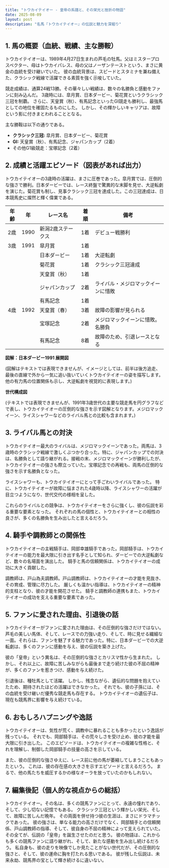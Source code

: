 ```yaml
---
title: "トウカイテイオー - 皇帝の系譜と、その栄光と挫折の物語"
date: 2025-08-09
layout: post
description: "名馬『トウカイテイオー』の伝説と魅力を深堀り"
---
```


## 1. 馬の概要（血統、戦績、主な勝鞍）

トウカイテイオーは、1989年4月27日生まれの芦毛の牡馬。父はミスタープロスペクター、母はトウカイパレス、母の父はノーザンテーストという、まさに黄金の血統を受け継いでいた。  彼の血統背景は、スピードとスタミナを兼ね備えた、クラシック戦線で活躍できる素質を強く示唆していた。

競走成績は、通算24戦13勝。その華々しい戦績は、数々の名勝負と感動をファンに刻み込んだ。  3歳時には、皐月賞、日本ダービー、菊花賞というクラシック三冠を制覇。  さらに、天皇賞（秋）、有馬記念といったGI競走も勝利し、最強馬としての地位を確固たるものにした。  しかし、その輝かしいキャリアは、故障という影に付きまとわれることとなる。

主な勝鞍は以下の通りである。

* **クラシック三冠:** 皐月賞、日本ダービー、菊花賞
* **GI:** 天皇賞（秋）、有馬記念、ジャパンカップ（2着）
* その他G1級競走：宝塚記念（2着）


## 2. 成績と活躍エピソード（図表があれば出力）

トウカイテイオーの3歳時の活躍は、まさに圧巻であった。皐月賞では、圧倒的な強さで勝利。日本ダービーでは、レース終盤で驚異的な末脚を見せ、大逆転劇を演じた。菊花賞も制し、見事クラシック三冠を達成した。この三冠達成は、日本競馬史に燦然と輝く偉業である。

| 年齢 | 年 | レース名            | 着順 | 備考                                   |
|-----|---|--------------------|-----|----------------------------------------|
| 2歳  | 1990 | 新潟2歳ステークス   | 1着 | デビュー戦勝利                         |
| 3歳  | 1991 | 皐月賞              | 1着 |                                        |
|      |    | 日本ダービー          | 1着 | 大逆転劇                               |
|      |    | 菊花賞              | 1着 | クラシック三冠達成                     |
|      |    | 天皇賞（秋）         | 1着 |                                        |
|      |    | ジャパンカップ        | 2着 | ライバル・メジロマックイーンに惜敗      |
|      |    | 有馬記念            | 1着 |                                        |
| 4歳  | 1992 | 天皇賞（春）         | 3着 | 故障の影響が見られる                    |
|      |    | 宝塚記念            | 2着 | メジロマックイーンに惜敗。名勝負        |
|      |    | 有馬記念            | 8着 | 故障のため、引退レースとなる             |


**図解：日本ダービー1991 展開図**

(図解はテキストでは表現できませんが、イメージとしては、前半は後方追走、最後の直線で外から一気に追い抜いていくトウカイテイオーの姿を描写します。他の有力馬の位置関係も示し、大逆転劇を視覚的に表現します。)


**世代構成図**

(テキストでは表現できませんが、1991年3歳世代の主要な競走馬を円グラフなどで表し、トウカイテイオーの圧倒的な強さを示す図解となります。メジロマックイーン、ライスシャワーなどのライバル馬との比較も含まれます。)


## 3. ライバル馬との対決

トウカイテイオー最大のライバルは、メジロマックイーンであった。両馬は、3歳時のクラシック戦線で激しくぶつかり合った。特に、ジャパンカップでの対決は、名勝負として語り継がれる。接戦の末、メジロマックイーンが勝利したが、トウカイテイオーの強さも際立っていた。宝塚記念での再戦も、両馬の圧倒的な強さを示す名勝負となった。

ライスシャワーも、トウカイテイオーにとって手ごわいライバルであった。  特に、トウカイテイオーが故障に悩まされた4歳時以降、ライスシャワーの活躍が目立つようになり、世代交代の様相を呈した。

これらのライバルとの競争は、トウカイテイオーをさらに強くし、彼の伝説を彩る重要な要素となった。  それぞれの馬の個性と、トウカイテイオーとの相性の良さが、多くの名勝負を生み出したと言えるだろう。


## 4. 騎手や調教師との関係性

トウカイテイオーの主戦騎手は、岡部幸雄騎手であった。岡部騎手は、トウカイテイオーの能力を最大限に引き出す名手として知られ、ダービーでの大逆転劇など、数々の名場面を演出した。  騎手と馬の信頼関係は、トウカイテイオーの成功に大きく貢献した。

調教師は、戸山為夫調教師。戸山調教師は、トウカイテイオーの才能を見抜き、その育成、管理に尽力した。  厳しくも温かい指導は、トウカイテイオーの精神的支柱となり、彼の才能を開花させた。  騎手と調教師の連携もまた、トウカイテイオーの成功を支える重要な要素であった。


## 5. ファンに愛された理由、引退後の話

トウカイテイオーがファンに愛された理由は、その圧倒的な強さだけではない。芦毛の美しい馬体、そして、レースでの力強い走り、そして、時に見せる繊細な一面。それらは、ファンを魅了する魅力であった。特に、日本ダービーでの大逆転劇は、多くのファンに感動を与え、彼の伝説を築き上げた。

彼の「皇帝」という異名は、その圧倒的な強さとカリスマ性から生まれた。  しかし、それ以上に、故障に苦しみながらも最後まで走り続けた彼の不屈の精神が、多くのファンを惹きつけ、感動を与え続けた。

引退後は、種牡馬として活躍。  しかし、残念ながら、遺伝的な問題を抱えていたため、期待されたほどの活躍はできなかった。  それでも、彼の子孫には、その血統を受け継いだ優秀な競走馬も存在する。  トウカイテイオーの遺伝子は、現在も競馬界に影響を与え続けている。


## 6. おもしろハプニングや逸話

トウカイテイオーは、気性が荒く、調教中に暴れることも多かったという逸話が残っている。  それでも、岡部騎手は、その荒々しさを受け止め、彼の才能を最大限に引き出した。  このエピソードは、トウカイテイオーの複雑な性格と、それを理解し、制御した岡部騎手の技量の高さを示している。

また、彼の圧倒的な強さゆえに、レース前に他の馬が萎縮してしまうこともあったという。  これは、彼の存在感の大きさを示すエピソードと言えるだろう。  まるで、他の馬たちを威圧するかの様なオーラを放っていたのかもしれない。


## 7. 編集後記（個人的な視点からの総括）

トウカイテイオー。その名は、多くの競馬ファンにとって、永遠の憧れであり、そして、少し切ない記憶でもある。  クラシック三冠という輝かしい栄光、そして、故障に苦しんだ晩年。  その両面を併せ持つ彼の生涯は、まさにドラマチックであった。  彼の強さは、単なる能力の高さだけでなく、岡部騎手との信頼関係、戸山調教師の指導、そして、彼自身の不屈の精神によって支えられていた。  その全てが、伝説の「皇帝」を誕生させたのだと思う。  彼の物語は、これからも多くの競馬ファンに語り継がれ、そして、新たな感動を生み出し続けるだろう。  私自身も、彼の走りを映像でしか見たことがない世代だが、その圧倒的な強さと、そして、彼の運命に胸を打たれる思いである。  彼が残した伝説は、未来永劫、競馬界の宝として輝き続けるに違いない。
